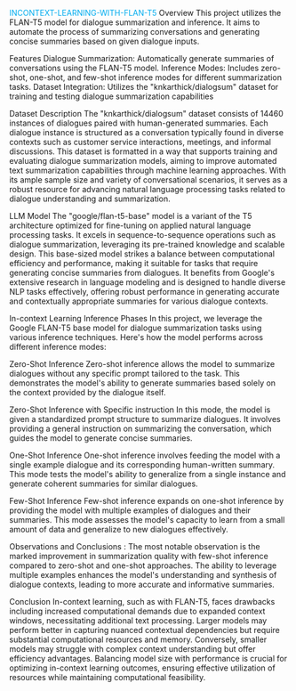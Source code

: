 
<span style="color:#00ADEF;">INCONTEXT-LEARNING-WITH-FLAN-T5</span>
Overview
This project utilizes the FLAN-T5 model for dialogue summarization and inference. It aims to automate the process of summarizing conversations and generating concise summaries based on given dialogue inputs.

Features
Dialogue Summarization: Automatically generate summaries of conversations using the FLAN-T5 model.
Inference Modes: Includes zero-shot, one-shot, and few-shot inference modes for different summarization tasks.
Dataset Integration: Utilizes the "knkarthick/dialogsum" dataset for training and testing dialogue summarization capabilities

Dataset Description
The "knkarthick/dialogsum" dataset consists of 14460 instances of dialogues paired with human-generated summaries. Each dialogue instance is structured as a conversation typically found in diverse contexts such as customer service interactions, meetings, and informal discussions. This dataset is formatted in a way that supports training and evaluating dialogue summarization models, aiming to improve automated text summarization capabilities through machine learning approaches. With its ample sample size and variety of conversational scenarios, it serves as a robust resource for advancing natural language processing tasks related to dialogue understanding and summarization.

LLM Model 
The "google/flan-t5-base" model is a variant of the T5 architecture optimized for fine-tuning on applied natural language processing tasks. It excels in sequence-to-sequence operations such as dialogue summarization, leveraging its pre-trained knowledge and scalable design. This base-sized model strikes a balance between computational efficiency and performance, making it suitable for tasks that require generating concise summaries from dialogues. It benefits from Google's extensive research in language modeling and is designed to handle diverse NLP tasks effectively, offering robust performance in generating accurate and contextually appropriate summaries for various dialogue contexts.

In-context Learning Inference Phases
In this project, we leverage the Google FLAN-T5 base model for dialogue summarization tasks using various inference techniques. Here's how the model performs across different inference modes:

Zero-Shot Inference
Zero-shot inference allows the model to summarize dialogues without any specific prompt tailored to the task. This demonstrates the model's ability to generate summaries based solely on the context provided by the dialogue itself.

Zero-Shot Inference with Specific instruction
In this mode, the model is given a standardized prompt structure to summarize dialogues. It involves providing a general instruction on summarizing the conversation, which guides the model to generate concise summaries.

One-Shot Inference
One-shot inference involves feeding the model with a single example dialogue and its corresponding human-written summary. This mode tests the model's ability to generalize from a single instance and generate coherent summaries for similar dialogues.

Few-Shot Inference
Few-shot inference expands on one-shot inference by providing the model with multiple examples of dialogues and their summaries. This mode assesses the model's capacity to learn from a small amount of data and generalize to new dialogues effectively.

Observations and Conclusions : 
The most notable observation is the marked improvement in summarization quality with few-shot inference compared to zero-shot and one-shot approaches. The ability to leverage multiple examples enhances the model's understanding and synthesis of dialogue contexts, leading to more accurate and informative summaries.

Conclusion
In-context learning, such as with FLAN-T5, faces drawbacks including increased computational demands due to expanded context windows, necessitating additional text processing. Larger models may perform better in capturing nuanced contextual dependencies but require substantial computational resources and memory. Conversely, smaller models may struggle with complex context understanding but offer efficiency advantages. Balancing model size with performance is crucial for optimizing in-context learning outcomes, ensuring effective utilization of resources while maintaining computational feasibility.
